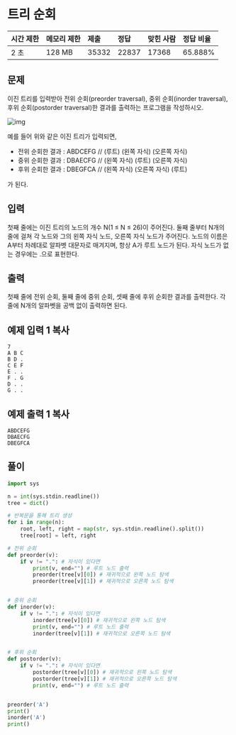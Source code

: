# 트리 순회

| 시간 제한 | 메모리 제한 | 제출  | 정답  | 맞힌 사람 | 정답 비율 |
| :-------- | :---------- | :---- | :---- | :-------- | :-------- |
| 2 초      | 128 MB      | 35332 | 22837 | 17368     | 65.888%   |

## 문제

이진 트리를 입력받아 전위 순회(preorder traversal), 중위 순회(inorder traversal), 후위 순회(postorder traversal)한 결과를 출력하는 프로그램을 작성하시오.

![img](https://www.acmicpc.net/JudgeOnline/upload/201007/trtr.png)

예를 들어 위와 같은 이진 트리가 입력되면,

- 전위 순회한 결과 : ABDCEFG // (루트) (왼쪽 자식) (오른쪽 자식)
- 중위 순회한 결과 : DBAECFG // (왼쪽 자식) (루트) (오른쪽 자식)
- 후위 순회한 결과 : DBEGFCA // (왼쪽 자식) (오른쪽 자식) (루트)

가 된다.

## 입력

첫째 줄에는 이진 트리의 노드의 개수 N(1 ≤ N ≤ 26)이 주어진다. 둘째 줄부터 N개의 줄에 걸쳐 각 노드와 그의 왼쪽 자식 노드, 오른쪽 자식 노드가 주어진다. 노드의 이름은 A부터 차례대로 알파벳 대문자로 매겨지며, 항상 A가 루트 노드가 된다. 자식 노드가 없는 경우에는 .으로 표현한다.

## 출력

첫째 줄에 전위 순회, 둘째 줄에 중위 순회, 셋째 줄에 후위 순회한 결과를 출력한다. 각 줄에 N개의 알파벳을 공백 없이 출력하면 된다.

## 예제 입력 1 복사

```
7
A B C
B D .
C E F
E . .
F . G
D . .
G . .
```

## 예제 출력 1 복사

```
ABDCEFG
DBAECFG
DBEGFCA
```

## 풀이

```python
import sys

n = int(sys.stdin.readline())
tree = dict()

# 반복문을 통해 트리 생성
for i in range(n):
    root, left, right = map(str, sys.stdin.readline().split())
    tree[root] = left, right

# 전위 순회
def preorder(v):
    if v != ".": # 자식이 있다면
        print(v, end="") # 루트 노드 출력
        preorder(tree[v][0]) # 재귀적으로 왼쪽 노드 탐색
        preorder(tree[v][1]) # 재귀적으로 오른쪽 노드 탐색


# 중위 순회
def inorder(v):
    if v != ".": # 자식이 있다면
        inorder(tree[v][0]) # 재귀적으로 왼쪽 노드 탐색
        print(v, end="") # 루트 노드 출력
        inorder(tree[v][1]) # 재귀적으로 오른쪽 노드 탐색


# 후위 순회
def postorder(v):
    if v != ".": # 자식이 있다면
        postorder(tree[v][0]) # 재귀적으로 왼쪽 노드 탐색
        postorder(tree[v][1]) # 재귀적으로 오른쪽 노드 탐색
        print(v, end="") # 루트 노드 출력


preorder('A')
print()
inorder('A')
print()
```



